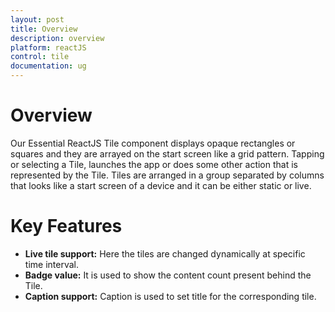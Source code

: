 ```yaml
---
layout: post
title: Overview
description: overview
platform: reactJS
control: tile
documentation: ug
---
```


# Overview

Our Essential ReactJS Tile component displays opaque rectangles or squares and they are arrayed on the start screen like a grid pattern. Tapping or selecting a Tile, launches the app or does some other action that is represented by the Tile. Tiles are arranged in a group separated by columns that looks like a start screen of a device and it can be either static or live.

# Key Features

*   **Live tile support:** Here the tiles are changed dynamically at specific time interval.
*	**Badge value:** It is used to show the content count present behind the Tile.
*	**Caption support:** Caption is used to set title for the corresponding tile.